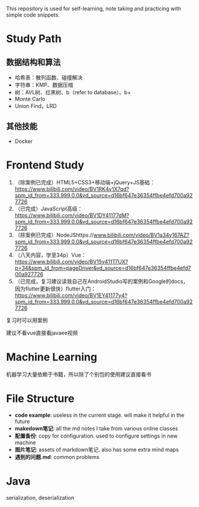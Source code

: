 This repository is used for self-learning, note taking and practicing with simple code snippets.



# Study Path

## 数据结构和算法

- 哈希表：散列函数、碰撞解决
- 字符串：KMP、数据压缩
- 树：AVL树、红黑树、b（refer to database）、b+
- Monte Carlo
- Union Find，LRD





## 其他技能

- Docker



# Frontend Study

1. （除案例已完成）HTML5+CSS3+移动端+jQuery+JS基础：https://www.bilibili.com/video/BV1RK4y1X7qd?spm_id_from=333.999.0.0&vd_source=d16bf647e36354ffbe4efd700a927726
2. （已完成）JavaScript高级：https://www.bilibili.com/video/BV1DY41177dM?spm_id_from=333.999.0.0&vd_source=d16bf647e36354ffbe4efd700a927726
3. （除案例已完成）NodeJShttps://www.bilibili.com/video/BV1a34y167AZ?spm_id_from=333.999.0.0&vd_source=d16bf647e36354ffbe4efd700a927726
4. （八天内容，学至34p）Vue：https://www.bilibili.com/video/BV15v411T7UX?p=34&spm_id_from=pageDriver&vd_source=d16bf647e36354ffbe4efd700a927726
5. （已完成，复习建议读我自己在AndroidStudio写的案例和Google的docs，因为flutter更新很快）flutter入门：https://www.bilibili.com/video/BV1EY41177y4?spm_id_from=333.999.0.0&vd_source=d16bf647e36354ffbe4efd700a927726

复习时可以用案例

建议不看vue直接看javaee视频



# Machine Learning

机器学习大量依赖于书籍，所以除了个别包的使用建议直接看书







# File Structure

- **code example**: useless in the current stage. will make it helpful in the future
- **makedown笔记**: all the md notes I take from various online classes
- **配置备份**: copy for configuration. used to configure settings in new machine
- **图片笔记**: assets of markdown笔记. also has some extra mind maps
- **遇到的问题.md**: common problems



# Java

serialization, deserialization
